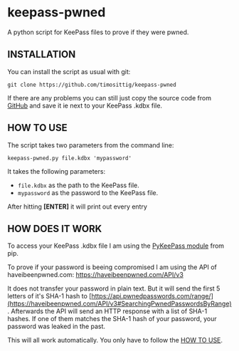 # keepass-pwned
A python script for KeePass files to prove if they were pwned.



## INSTALLATION

You can install the script as usual with git:
```
git clone https://github.com/timosittig/keepass-pwned
```

If there are any problems you can still just copy the source code from [GitHub](https://github.com/timosittig/keepass-pwned/blob/main/keepass_pwned.py) and save it ie next to your KeePass .kdbx file.



## HOW TO USE

The script takes two parameters from the command line:

```
keepass-pwned.py file.kdbx 'mypassword'
```

It takes the following parameters:
* `file.kdbx` as the path to the KeePass file.
* `mypassword` as the password to the KeePass file.

After hitting **[ENTER]** it will print out every entry 



## HOW DOES IT WORK

To access your KeePass .kdbx file I am using the [PyKeePass module](https://pypi.org/project/pykeepass/) from pip.

To prove if your password is beeing compromised I am using the API of haveibeenpwned.com: https://haveibeenpwned.com/API/v3

It does not transfer your password in plain text. But it will send the first 5 letters of it's SHA-1 hash to [https://api.pwnedpasswords.com/range/](https://haveibeenpwned.com/API/v3#SearchingPwnedPasswordsByRange). Afterwards the API will send an HTTP response with a list of SHA-1 hashes. If one of them matches the SHA-1 hash of your password, your password was leaked in the past.

This will all work automatically. You only have to follow the [HOW TO USE](https://github.com/timosittig/keepass-pwned/blob/main/README.md#how-to-use).
